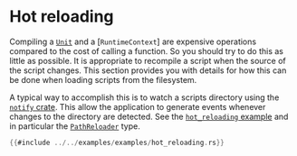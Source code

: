 # Hot reloading

Compiling a [`Unit`] and a [`RuntimeContext`] are expensive operations compared
to the cost of calling a function. So you should try to do this as little as
possible. It is appropriate to recompile a script when the source of the script
changes. This section provides you with details for how this can be done when
loading scripts from the filesystem.

A typical way to accomplish this is to watch a scripts directory using the
[`notify` crate]. This allow the application to generate events whenever changes
to the directory are detected. See the [`hot_reloading` example] and in
particular the [`PathReloader`] type.

```rust
{{#include ../../examples/examples/hot_reloading.rs}}
```

[`notify` crate]: https://docs.rs/notify
[`Unit`]: https://docs.rs/rune/latest/rune/runtime/unit/struct.Unit.html
[`hot_reloading` example]: https://github.com/rune-rs/rune/blob/main/examples/examples/hot_reloading.rs
[`PathReloader`]: https://github.com/rune-rs/rune/blob/main/examples/examples/hot_reloading/path_reloader.rs

